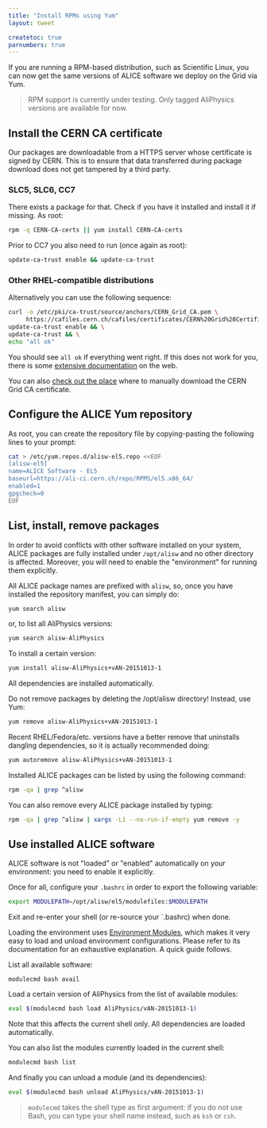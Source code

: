 ```yaml
---
title: "Install RPMs using Yum"
layout: tweet

createtoc: true
parnumbers: true
---
```


If you are running a RPM-based distribution, such as Scientific Linux, you can
now get the same versions of ALICE software we deploy on the Grid via Yum.

> RPM support is currently under testing. Only tagged AliPhysics versions are
> available for now.


Install the CERN CA certificate
-------------------------------

Our packages are downloadable from a HTTPS server whose certificate is signed by
CERN. This is to ensure that data transferred during package download does not
get tampered by a third party.


### SLC5, SLC6, CC7

There exists a package for that. Check if you have it installed and install it
if missing. As root:

```bash
rpm -q CERN-CA-certs || yum install CERN-CA-certs
```

Prior to CC7 you also need to run (once again as root):

```bash
update-ca-trust enable && update-ca-trust
```


### Other RHEL-compatible distributions

Alternatively you can use the following sequence:

```bash
curl -o /etc/pki/ca-trust/source/anchors/CERN_Grid_CA.pem \
     https://cafiles.cern.ch/cafiles/certificates/CERN%20Grid%20Certification%20Authority.crt && \
update-ca-trust enable && \
update-ca-trust && \
echo "all ok"
```

You should see `all ok` if everything went right. If this does not work for you,
there is some [extensive
documentation](https://www.happyassassin.net/2015/01/14/trusting-additional-cas-in-fedora-rhel-centos-dont-append-to-etcpkitlscertsca-bundle-crt-or-etcpkitlscert-pem/)
on the web.

You can also [check out the
place](https://cafiles.cern.ch/cafiles/certificates/Grid.aspx) where to
manually download the CERN Grid CA certificate.


Configure the ALICE Yum repository
----------------------------------

As root, you can create the repository file by copying-pasting the following
lines to your prompt:

```bash
cat > /etc/yum.repos.d/alisw-el5.repo <<EOF
[alisw-el5]
name=ALICE Software - EL5
baseurl=https://ali-ci.cern.ch/repo/RPMS/el5.x86_64/
enabled=1
gpgcheck=0
EOF
```


List, install, remove packages
------------------------------

In order to avoid conflicts with other software installed on your system, ALICE
packages are fully installed under `/opt/alisw` and no other directory is
affected. Moreover, you will need to enable the "environment" for running them
explicitly.

All ALICE package names are prefixed with `alisw`, so, once you have installed
the repository manifest, you can simply do:

```bash
yum search alisw
```

or, to list all AliPhysics versions:

```bash
yum search alisw-AliPhysics
```

To install a certain version:

```bash
yum install alisw-AliPhysics+vAN-20151013-1
```

All dependencies are installed automatically.

Do not remove packages by deleting the /opt/alisw directory! Instead, use Yum:

```bash
yum remove alisw-AliPhysics+vAN-20151013-1
```

Recent RHEL/Fedora/etc. versions have a better remove that uninstalls dangling
dependencies, so it is actually recommended doing:

```bash
yum autoremove alisw-AliPhysics+vAN-20151013-1
```

Installed ALICE packages can be listed by using the following command:

```bash
rpm -qa | grep ^alisw
```

You can also remove every ALICE package installed by typing:

```bash
rpm -qa | grep ^alisw | xargs -L1 --no-run-if-empty yum remove -y
```


Use installed ALICE software
----------------------------

ALICE software is not "loaded" or "enabled" automatically on your environment:
you need to enable it explicitly.

Once for all, configure your `.bashrc` in order to export the following
variable:

```bash
export MODULEPATH=/opt/alisw/el5/modulefiles:$MODULEPATH
```

Exit and re-enter your shell (or re-source your `.bashrc) when done.

Loading the environment uses [Environment
Modules](http://modules.sourceforge.net/), which makes it very easy to load and
unload environment configurations. Please refer to its documentation for an
exhaustive explanation. A quick guide follows.

List all available software:

```
modulecmd bash avail
```

Load a certain version of AliPhysics from the list of available modules:

```bash
eval $(modulecmd bash load AliPhysics/vAN-20151013-1)
```

Note that this affects the current shell only. All dependencies are loaded
automatically.

You can also list the modules currently loaded in the current shell:

```bash
modulecmd bash list
```

And finally you can unload a module (and its dependencies):

```bash
eval $(modulecmd bash unload AliPhysics/vAN-20151013-1)
```

> `modulecmd` takes the shell type as first argument: if you do not use Bash,
> you can type your shell name instead, such as `ksh` or `csh`.
